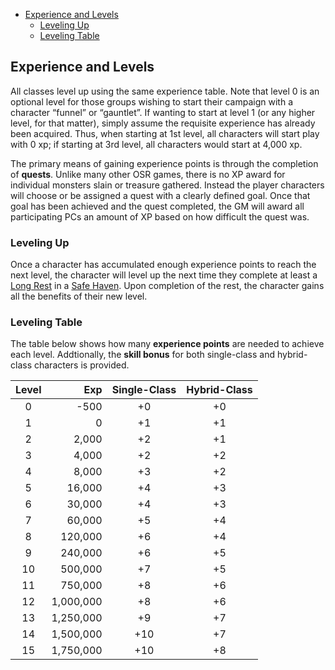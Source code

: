 - [Experience and Levels](#experience-and-levels)
	- [Leveling Up](#leveling-up)
	- [Leveling Table](#leveling-table)

## Experience and Levels
All classes level up using the same experience table.  Note that level 0 is an optional level for those groups wishing to start their campaign with a character “funnel” or “gauntlet”.  If wanting to start at level 1 (or any higher level, for that matter), simply assume the requisite experience has already been acquired.  Thus, when starting at 1st level, all characters will start play with 0 xp; if starting at 3rd level, all characters would start at 4,000 xp.

The primary means of gaining experience points is through the completion of **quests**.  Unlike many other OSR games, there is no XP award for individual monsters slain or treasure gathered.  Instead the player characters will choose or be assigned a quest with a clearly defined goal.  Once that goal has been achieved and the quest completed, the GM will award all participating PCs an amount of XP based on how difficult the quest was.

### Leveling Up
Once a character has accumulated enough experience points to reach the next level, the character will level up the next time they complete at least a [Long Rest](Combat.md#Long-Rest) in a [Safe Haven](Combat.md#Extended-Rest).  Upon completion of the rest, the character gains all the benefits of their new level.

### Leveling Table
The table below shows how many **experience points** are needed to achieve each level.  Addtionally, the **skill bonus** for both single-class and hybrid-class characters is provided.

| Level |     Exp   | Single-Class | Hybrid-Class |
|:-----:|----------:|:------------:|:------------:|
|   0   |      -500 |  +0          | +0           |
|   1   |         0 |  +1          | +1           |
|   2   |     2,000 |  +2          | +1           |
|   3   |     4,000 |  +2          | +2           |
|   4   |     8,000 |  +3          | +2           |
|   5   |    16,000 |  +4          | +3           |
|   6   |    30,000 |  +4          | +3           |
|   7   |    60,000 |  +5          | +4           |
|   8   |   120,000 |  +6          | +4           |
|   9   |   240,000 |  +6          | +5           |
|  10   |   500,000 |  +7          | +5           |
|  11   |   750,000 |  +8          | +6           |
|  12   | 1,000,000 |  +8          | +6           |
|  13   | 1,250,000 |  +9          | +7           |
|  14   | 1,500,000 | +10          | +7           |
|  15   | 1,750,000 | +10          | +8           |
